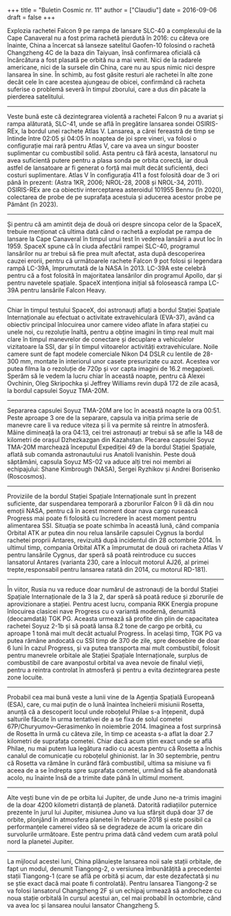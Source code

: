 +++
title = "Buletin Cosmic nr. 11"
author = ["Claudiu"]
date = 2016-09-06
draft = false
+++

Explozia rachetei Falcon 9 pe rampa de lansare SLC-40 a complexului de la Cape Canaveral nu a fost prima rachetă pierdută în 2016: cu câteva ore înainte, China a încercat să lanseze satelitul Gaofen-10 folosind o rachetă Changzheng 4C de la baza din Taiyuan, însă confirmarea oficială că încărcătura a fost plasată pe orbită nu a mai venit. Nici de la radarele americane, nici de la sursele din China, care nu au spus nimic nici despre lansarea în sine. În schimb, au fost găsite resturi ale rachetei în alte zone decât cele în care acestea ajungeau de obicei, confirmând că racheta suferise o problemă severă în timpul zborului, care a dus din păcate la pierderea satelitului.

---

Veste bună este că dezintegrarea violentă a rachetei Falcon 9 nu a avariat și rampa alăturată, SLC-41, unde se află în pregătire lansarea sondei OSIRIS-REx, la bordul unei rachete Atlas V. Lansarea, a cărei fereastră de timp se întinde între 02:05 și 04:05 în noaptea de joi spre vineri, va folosi o configurație mai rară pentru Atlas V, care va avea un singur booster suplimentar cu combustibil solid. Asta pentru că fără acesta, lansatorul nu avea suficientă putere pentru a plasa sonda pe orbita corectă, iar două astfel de lansatoare ar fi generat o forță mai mult decât suficientă, deci costuri suplimentare. Atlas V în configurația 411 a fost folosită doar de 3 ori până în prezent: (Astra 1KR, 2006; NROL-28, 2008 și NROL-34, 2011). OSIRIS-REx are ca obiectiv interceptarea asteroidul 101955 Bennu (în 2020), colectarea de probe de pe suprafața acestuia și aducerea acestor probe pe Pământ (în 2023).

---

Și pentru că am amintit deja de două ori despre sincopa celor de la SpaceX, trebuie menționat că ultima dată când o rachetă a explodat pe rampa de lansare la Cape Canaveral în timpul unui test în vederea lansării a avut loc în 1959. SpaceX spune că în ciuda afectării rampei SLC-40, programul lansărilor nu ar trebui să fie prea mult afectat, asta după descoperirea cauzei erorii, pentru că următoarele rachete Falcon 9 pot folosi și legendara rampă LC-39A, împrumutată de la NASA în 2013. LC-39A este celebră pentru că a fost folosită în majoritatea lansărilor din programul Apollo, dar și pentru navetele spațiale. SpaceX intenționa inițial să folosească rampa LC-39A pentru lansările Falcon Heavy.

---

Chiar în timpul testului SpaceX, doi astronauți aflați a bordul Stației Spațiale Internaționale au efectuat o activitate extravehiculară (EVA-37), având ca obiectiv principal înlocuirea unor camere video aflate în afara stației cu unele noi, cu rezoluție înaltă, pentru a obține imagini în timp real mult mai clare în timpul manevrelor de conectare și decuplare a vehiculelor vizitatoare la SSI, dar și în timpul viitoarelor activități extravehiculare. Noile camere sunt de fapt modele comerciale Nikon D4 DSLR cu lentile de 28-300 mm, montate în interiorul unor casete presurizate cu azot. Acestea vor putea filma la o rezoluție de 720p și vor capta imagini de 16.2 megapixeli. Sperăm să le vedem la lucru chiar în această noapte, pentru că Alexei Ovchinin, Oleg Skripochka și Jeffrey Williams revin după 172 de zile acasă, la bordul capsulei Soyuz TMA-20M.

---

Separarea capsulei Soyuz TMA-20M are loc în această noapte la ora 00:51. Peste aproape 3 ore de la separare, capsula va iniția prima serie de manevre care îi va reduce viteza și îi va permite să reintre în atmosferă. Mâine dimineață la ora 04:13, cei trei astronauți ar trebui să se afle la 148 de kilometri de orașul Dzhezkazgan din Kazahstan. Plecarea capsulei Soyuz TMA-20M marchează începutul Expediției 49 de la bordul Stației Spațiale, aflată sub comanda astronautului rus Anatoli Ivanishin. Peste două săptămâni, capsula Soyuz MS-02 va aduce alți trei noi membri ai echipajului: Shane Kimbrough (NASA), Sergei Ryzhikov și Andrei Borisenko (Roscosmos).

---

Proviziile de la bordul Stației Spațiale Internaționale sunt în prezent suficiente, dar suspendarea temporară a zborurilor Falcon 9 îi dă din nou emoții NASA, pentru că în acest moment doar nava cargo rusească Progress mai poate fi folosită cu încredere în acest moment pentru alimentarea SSI. Situația se poate schimba în această lună, când compania Orbital ATK ar putea din nou relua lansările capsulei Cygnus la bordul rachetei proprii Antares, revizuită după incidentul din 28 octombrie 2014. În ultimul timp, compania Orbital ATK a împrumutat de două ori racheta Atlas V pentru lansările Cygnus, dar speră să poată reintroduce cu succes lansatorul Antares (varianta 230, care a înlocuit motorul AJ26, al primei trepte,responsabil pentru lansarea ratată din 2014, cu motorul RD-181).

---

În viitor, Rusia nu va reduce doar numărul de astronauți de la bordul Stației Spațiale Internaționale de la 3 la 2, dar speră să poată reduce și zborurile de aprovizionare a stației. Pentru acest lucru, compania RKK Energia propune înlocuirea clasicei nave Progress cu o variantă modernă, denumită (deocamdată) TGK PG. Aceasta urmează să profite din plin de capacitatea rachetei Soyuz 2-1b și să poată lansa 8.2 tone de cargo pe orbită, cu aproape 1 tonă mai mult decât actualul Progress. În același timp, TGK PG va putea rămâne andocată cu SSI timp de 370 de zile, spre deosebire de doar 6 luni în cazul Progress, și va putea transporta mai mult combustibil, folosit pentru manevrele orbitale ale Stației Spațiale Internaționale, surplus de combustibil de care avanpostul orbital va avea nevoie de finalul vieții, pentru a reintra controlat în atmosferă și pentru a evita dezintegrarea peste zone locuite.

---

Probabil cea mai bună veste a lunii vine de la Agenția Spațială Europeană (ESA), care, cu mai puțin de o lună înaintea încheierii misiunii Rosetta, anunță că a descoperit locul unde roboțelul Philae s-a înțepenit, după salturile făcute în urma tentativei de a se fixa de solul cometei 67P/Churyumov–Gerasimenko în noiembrie 2014. Imaginea a fost surprinsă de Rosetta în urmă cu câteva zile, în timp ce aceasta s-a aflat la doar 2.7 kilometri de suprafața cometei. Chiar dacă acum știm exact unde se află Philae, nu mai putem lua legătura radio cu acesta pentru că Rosetta a închis canalul de comunicație cu roboțelul ghinionist. Iar în 30 septembrie, pentru că Rosetta va rămâne în curând fără combustibil, ultima sa misiune va fi aceea de a se îndrepta spre suprafața cometei, urmând să fie abandonată acolo, nu înainte însă de a trimite date până în ultimul moment.

---

Alte vești bune vin de pe orbita lui Jupiter, de unde Juno ne-a trimis imagini de la doar 4200 kilometri distanță de planetă. Datorită radiațiilor puternice prezente în jurul lui Jupiter, misiunea Juno va lua sfârșit după doar 37 de orbite, plonjând în atmosfera planetei în februarie 2018 și este posibil ca performanțele camerei video să se degradeze de acum la oricare din survolurile următoare. Este pentru prima dată când vedem cum arată polul nord la planetei Jupiter.

---

La mijlocul acestei luni, China plănuiește lansarea noii sale stații orbitale, de fapt un modul, denumit Tiangong-2, o versiunea îmbunătățită a precedentei stații Tiangong-1 (care se află pe orbită și acum, dar este dezafectată și nu se știe exact dacă mai poate fi controlată). Pentru lansarea Tiangong-2 se va folosi lansatorul Changzheng 2F și un echipaj urmează să andocheze cu noua stație orbitală în cursul acestui an, cel mai probabil în octombrie, când va avea loc și lansarea noului lansator Changzheng 5.